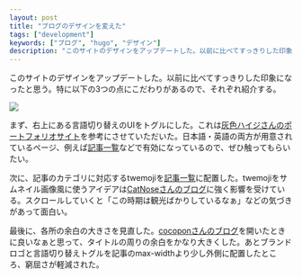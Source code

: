 ```yaml
---
layout: post
title: "ブログのデザインを変えた"
tags: ["development"]
keywords: ["ブログ", "hugo", "デザイン"]
description: "このサイトのデザインをアップデートした。以前に比べてすっきりした印象になったと思う。特に以下の3つの点にこだわりがあるので、それぞれ紹介する。"
---
```


このサイトのデザインをアップデートした。以前に比べてすっきりした印象になったと思う。特に以下の3つの点にこだわりがあるので、それぞれ紹介する。

![ ](/img/blog_blog-design.png)

まず、右上にある言語切り替えのUIをトグルにした。これは[灰色ハイジさんのポートフォリオサイト](https://haiji.co/)を参考にさせていただいた。日本語・英語の両方が用意されているページ、例えば[記事一覧](/ja/posts/)などで有効になっているので、ぜひ触ってもらいたい。

次に、記事のカテゴリに対応するtwemojiを[記事一覧](/ja/posts/)に配置した。twemojiをサムネイル画像風に使うアイデアは[CatNoseさんのブログ](https://catnose99.com/)に強く影響を受けている。スクロールしていくと「この時期は観光ばかりしているなぁ」などの気づきがあって面白い。

最後に、各所の余白の大きさを見直した。[cocoponさんのブログ](https://cocopon.me/)を開いたときに良いなぁと思って、タイトルの周りの余白をかなり大きくした。あとブランドロゴと言語切り替えトグルを記事のmax-widthより少し外側に配置したところ、窮屈さが軽減された。
